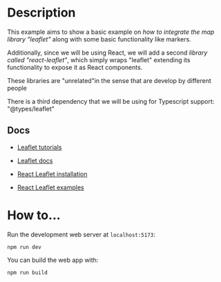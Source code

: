 # Description

This example aims to show a basic example on *how to integrate the map library
"leaflet"* along with some basic functionality like markers.

Additionally, since we will be using React, we will add a second
*library called "react-leaflet"*, which simply wraps "leaflet" extending its
functionality to expose it as React components.

These libraries are "unrelated"in the sense that are develop by different people

There is a third dependency that we will be using for Typescript support: "@types/leaflet"

## Docs

- [Leaflet tutorials](https://leafletjs.com/examples.html)
- [Leaflet docs](https://leafletjs.com/reference.html)


- [React Leaflet installation](https://react-leaflet.js.org/docs/start-introduction/)
- [React Leaflet examples](https://react-leaflet.js.org/docs/example-popup-marker/)

# How to...

Run the development web server at `localhost:5173`:
```
npm run dev
```

You can build the web app with:
```
npm run build
```
